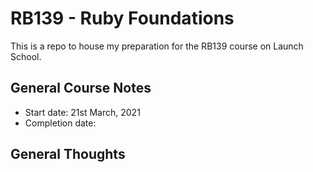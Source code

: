 # RB139 - Ruby Foundations
This is a repo to house my preparation for the RB139 course on Launch School.

## General Course Notes
- Start date: 21st March, 2021
- Completion date: 

## General Thoughts
